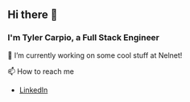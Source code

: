 ## Hi there 👋
### I'm Tyler Carpio, a Full Stack Engineer

🔭 I’m currently working on some cool stuff at Nelnet!

📫 How to reach me
- [LinkedIn](https://www.linkedin.com/in/tylercarpio/)

<!--
**carpiotyler/carpiotyler** is a ✨ _special_ ✨ repository because its `README.md` (this file) appears on your GitHub profile.

Here are some ideas to get you started:

- 🔭 I’m currently working on ...
- 🌱 I’m currently learning ...
- 👯 I’m looking to collaborate on ...
- 🤔 I’m looking for help with ...
- 💬 Ask me about ...
- 📫 How to reach me: ...
- 😄 Pronouns: ...
- ⚡ Fun fact: ...
-->
